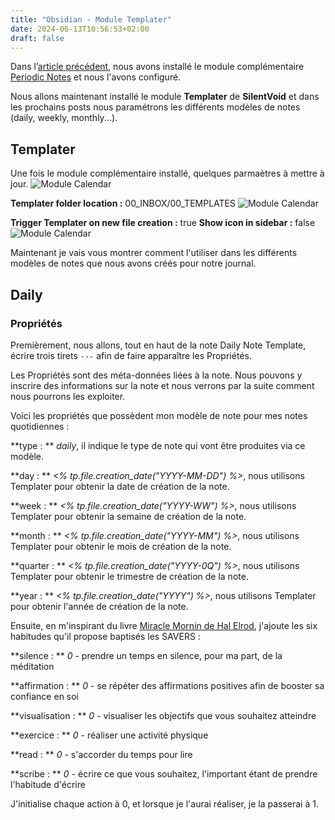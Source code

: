 ```yaml
---
title: "Obsidian - Module Templater"
date: 2024-06-13T10:56:53+02:00
draft: false
---
```

Dans l’[article précédent](/posts/obsidian-module-periodic-notes), nous avons installé le module complémentaire [Periodic Notes](/posts/obsidian-module-periodic-notes) et nous l'avons configuré.

Nous allons maintenant installé le module **Templater** de **SilentVoid** et dans les prochains posts nous paramétrons les différents modèles de notes (daily, weekly, monthly...).

## Templater
Une fois le module complémentaire installé, quelques parmaètres à mettre à jour.
![Module Calendar](/images/Pasted_image_20240616110148.png#center)



**Templater folder location :** 00_INBOX/00_TEMPLATES
![Module Calendar](/images/Pasted_image_20240616110616.png#center)

**Trigger Templater on new file creation :** true
**Show icon in sidebar :** false
![Module Calendar](/images/Pasted_image_20240616110656.png#center)


Maintenant je vais vous montrer comment l'utiliser dans les différents modèles de notes que nous avons créés pour notre journal.

## Daily

### Propriétés

Premièrement, nous allons, tout en haut de la note Daily Note Template, écrire trois tirets ```---``` afin de faire apparaître les Propriétés.

Les Propriétés sont des méta-données liées à la note. Nous pouvons y inscrire des informations sur la note et nous verrons par la suite comment nous pourrons les exploiter.

Voici les propriétés que possèdent mon modèle de note pour mes notes quotidiennes :

**type : ** *daily*, il indique le type de note qui vont être produites via ce modèle.

**day : ** *<% tp.file.creation_date("YYYY-MM-DD") %>*, nous utilisons Templater pour obtenir la date de création de la note.

**week : ** *<% tp.file.creation_date("YYYY-WW") %>*, nous utilisons Templater pour obtenir la semaine de création de la note.

**month : ** *<% tp.file.creation_date("YYYY-MM") %>*, nous utilisons Templater pour obtenir le mois de création de la note.

**quarter : ** *<% tp.file.creation_date("YYYY-0Q") %>*, nous utilisons Templater pour obtenir le trimestre de création de la note.

**year : ** *<% tp.file.creation_date("YYYY") %>*, nous utilisons Templater pour obtenir l'année de création de la note.

Ensuite, en m'inspirant du livre <a target="_blank" href="https://amzn.to/4c1uESn">Miracle Mornin de Hal Elrod</a>, j'ajoute les six habitudes qu'il propose baptisés les SAVERS : 

**silence : ** *0* - prendre un temps en silence, pour ma part, de la méditation

**affirmation : ** *0* - se répéter des affirmations positives afin de booster sa confiance en soi

**visualisation : ** *0* - visualiser les objectifs que vous souhaitez atteindre

**exercice : ** *0* - réaliser une activité physique

**read : ** *0* - s'accorder du temps pour lire

**scribe : ** *0* - écrire ce que vous souhaitez, l'important étant de prendre l'habitude d'écrire

J'initialise chaque action à 0, et lorsque je l'aurai réaliser, je la passerai à 1.




